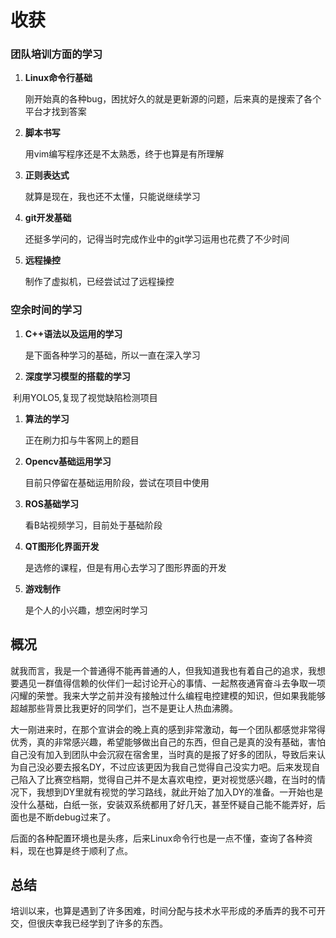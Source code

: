 #  收获

###  团队培训方面的学习

1. **Linux命令行基础**

   刚开始真的各种bug，困扰好久的就是更新源的问题，后来真的是搜索了各个平台才找到答案

2. **脚本书写**

   用vim编写程序还是不太熟悉，终于也算是有所理解

3. **正则表达式**

   就算是现在，我也还不太懂，只能说继续学习

4. **git开发基础**

   还挺多学问的，记得当时完成作业中的git学习运用也花费了不少时间

5. **远程操控**

   制作了虚拟机，已经尝试过了远程操控

###  空余时间的学习

1. **C++语法以及运用的学习**

   是下面各种学习的基础，所以一直在深入学习

2. **深度学习模型的搭载的学习**

​	   利用YOLO5,复现了视觉缺陷检测项目

1. **算法的学习**

   正在刷力扣与牛客网上的题目

2. **Opencv基础运用学习**

   目前只停留在基础运用阶段，尝试在项目中使用

3. **ROS基础学习**

   看B站视频学习，目前处于基础阶段

4. **QT图形化界面开发**

   是选修的课程，但是有用心去学习了图形界面的开发

5. **游戏制作**

   是个人的小兴趣，想空闲时学习



##  概况

​		就我而言，我是一个普通得不能再普通的人，但我知道我也有着自己的追求，我想要遇见一群值得信赖的伙伴们一起讨论开心的事情、一起熬夜通宵奋斗去争取一项闪耀的荣誉。我来大学之前并没有接触过什么编程电控建模的知识，但如果我能够超越那些背景比我更好的同学们，岂不是更让人热血沸腾。

​		大一刚进来时，在那个宣讲会的晚上真的感到非常激动，每一个团队都感觉非常得优秀，真的非常感兴趣，希望能够做出自己的东西，但自己是真的没有基础，害怕自己没有加入到团队中会沉寂在宿舍里，当时真的是报了好多的团队，导致后来认为自己没必要去报名DY，不过应该更因为我自己觉得自己没实力吧。后来发现自己陷入了比赛空档期，觉得自己并不是太喜欢电控，更对视觉感兴趣，在当时的情况下，我想到DY里就有视觉的学习路线，就此开始了加入DY的准备。一开始也是没什么基础，白纸一张，安装双系统都用了好几天，甚至怀疑自己能不能弄好，后面也是不断debug过来了。

​		后面的各种配置环境也是头疼，后来Linux命令行也是一点不懂，查询了各种资料，现在也算是终于顺利了点。



##  总结

​		培训以来，也算是遇到了许多困难，时间分配与技术水平形成的矛盾弄的我不可开交，但很庆幸我已经学到了许多的东西。